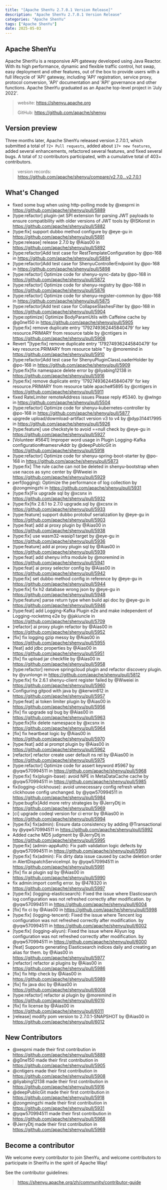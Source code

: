 ```yaml
---
title: "[Apache ShenYu 2.7.0.1 Version Release]"
description: "Apache ShenYu 2.7.0.1 Version Release"
categories: "Apache ShenYu"
tags: ["Apache ShenYu"]
date: 2025-05-03
---
```


## Apache ShenYu

Apache ShenYu is a responsive API gateway developed using Java Reactor. With its high performance, dynamic and flexible traffic control, hot swap, easy deployment and other features, out of the box to provide users with a full lifecycle of 'API' gateway, including 'API' registration, service proxy, protocol conversion, 'API' documentation and 'API' governance and other functions. Apache ShenYu graduated as an Apache top-level project in 'July 2022'.

> website: https://shenyu.apache.org
> 
> GitHub: https://github.com/apache/shenyu

## Version preview

Three months later, Apache ShenYu released version 2.7.0.1, which submitted a total of `72+ Pull requests`, added about `17+ new features`, added several enhancements, refactored several features, and fixed several bugs. A total of `32` contributors participated, with a cumulative total of 403+ contributors.

> version records: https://github.com/apache/shenyu/compare/v2.7.0...v2.7.0.1
> 

## What's Changed

* fixed some bug when using http-polling mode by @xesprni in https://github.com/apache/shenyu/pull/5889
* [type:refactor] plugin-jwt SPI extension for parsing JWT payloads to ensure compatibility with older versions of JWT tools by @ISKonst in https://github.com/apache/shenyu/pull/5882
* [type:fix] support dubbo method configure by @eye-gu in https://github.com/apache/shenyu/pull/5891
* [type:release] release 2.7.0 by @Aias00 in https://github.com/apache/shenyu/pull/5892
* [type:refactor]Add test case for RestTemplateConfiguration by @po-168 in https://github.com/apache/shenyu/pull/5894
* [type:refactor]Add test case for ShenyuControllerEndpoint by @po-168 in https://github.com/apache/shenyu/pull/5898
* [type:refactor] Optimize code for shenyu-sync-data by @po-168 in https://github.com/apache/shenyu/pull/5872
* [type:refactor] Optimize code for shenyu-registry by @po-168 in https://github.com/apache/shenyu/pull/5876
* [type:refactor] Optimize code for shenyu-register-common by @po-168 in https://github.com/apache/shenyu/pull/5875
* [type:refactor]Add test case for CollapseSlashesFilter by @po-168 in https://github.com/apache/shenyu/pull/5904
* [type:optimize] Optimize BodyParamUtils with Caffeine cache by @g0ne150 in https://github.com/apache/shenyu/pull/5905
* [type:fix] remove duplicate entry '1792749362445840479' for key resource.PRIMARY from resource table  by @cntigers in https://github.com/apache/shenyu/pull/5908
* Revert "[type:fix] remove duplicate entry '1792749362445840479' for key resource.PRIMARY from resource table " by @moremind in https://github.com/apache/shenyu/pull/5910
* [type:refactor]Add test case for ShenyuPluginClassLoaderHolder by @po-168 in https://github.com/apache/shenyu/pull/5909
* [type:fix]fix namespace delete error by @liyabing12138 in https://github.com/apache/shenyu/pull/5916
* [type:fix] remove duplicate entry '1792749362445840479' for key resource.PRIMARY from resource table apache#5895 by @cntigers in https://github.com/apache/shenyu/pull/5911
* fixed RateLimiter remoteAddress issues Please reply #5340. by @wlngo in https://github.com/apache/shenyu/pull/5504
* [type:refactor] Optimize code for shenyu-kubernetes-controller by @po-168 in https://github.com/apache/shenyu/pull/5877
* upgrede upload/dowmload-artifact version v3 to v4 by @dyp314417995 in https://github.com/apache/shenyu/pull/5926
* [type:feature] use checkstyle to avoid ==null check by @eye-gu in https://github.com/apache/shenyu/pull/5927
* [Volunteer #5641] Improper word usage in Plugin Logging-Kafka configuration#namesrvAddr   by @deepPublicGit in https://github.com/apache/shenyu/pull/5918
* [type:refactor] Optimize code for shenyu-spring-boot-starter by @po-168 in https://github.com/apache/shenyu/pull/5873
* [type:fix] The rule cache can not be deleted in shenyu-bootstrap when use nacos as sync center by @Wweiei in https://github.com/apache/shenyu/pull/5929
* perf(logging): Optimize the performance of log collection by @zongmingzhi in https://github.com/apache/shenyu/pull/5931
* [type:fix]Fix upgrade sql by @xcsnx in https://github.com/apache/shenyu/pull/5932
* [type:fix]fix 2.6.1 to 2.7.0 upgrade.sql by @xcsnx in https://github.com/apache/shenyu/pull/5933
* [type:feature] support dubbo protobuf serialization by @eye-gu in https://github.com/apache/shenyu/pull/5903
* [type:feat] add ai proxy plugin by @Aias00 in https://github.com/apache/shenyu/pull/5938
* [type:fix] use wasm32-wasip1 target by @eye-gu in https://github.com/apache/shenyu/pull/5936
* [type:feature] add ai proxy plugin sql by @Aias00 in https://github.com/apache/shenyu/pull/5939
* [type:feat] add shenyu infra module by @moremind in https://github.com/apache/shenyu/pull/5941
* [type:feat] ai proxy selector config by @Aias00 in https://github.com/apache/shenyu/pull/5942
* [type:fix] set dubbo method config in reference by @eye-gu in https://github.com/apache/shenyu/pull/5944
* [type:fix] fix h2 database wrong json by @eye-gu in https://github.com/apache/shenyu/pull/5948
* [type:feature] parse return type when build api doc by @eye-gu in https://github.com/apache/shenyu/pull/5946
* [type:feat] add Logging-Kafka Plugin e2e and make independent of Logging-rocketmq e2e by @jakiuncle in https://github.com/apache/shenyu/pull/5709
* [refactor] ai proxy plugin refactor by @Aias00 in https://github.com/apache/shenyu/pull/5952
* [fix] fix logging gzip messy by @Aias00 in https://github.com/apache/shenyu/pull/5955
* [feat] add jdbc properties by @Aias00 in https://github.com/apache/shenyu/pull/5951
* [fix] fix upload jar checkfile by @Aias00 in https://github.com/apache/shenyu/pull/5958
* [type:refactor] remove springcloud plugin and refactor discovery plugin. by @yunlongn in https://github.com/apache/shenyu/pull/5812
* [type:fix] fix 2.6.1 shenyu-client register failed by @Wweiei in https://github.com/apache/shenyu/pull/5960
* Configuring gitpod with java by @kerwin612 in https://github.com/apache/shenyu/pull/5957
* [type:feat] ai token limiter plugin by @Aias00 in https://github.com/apache/shenyu/pull/5956
* [fix] fix upgrade sql bug by @Aias00 in https://github.com/apache/shenyu/pull/5963
* [type:fix]fix delete namespace  by @xcsnx in https://github.com/apache/shenyu/pull/5964
* [fix] fix heartbeat logic by @Aias00 in https://github.com/apache/shenyu/pull/5970
* [type:feat] add ai prompt plugin by @Aias00 in https://github.com/apache/shenyu/pull/5962
* [refactor] refactor create user default ns rel by @Aias00 in https://github.com/apache/shenyu/pull/5975
* [type:refactor] Optimize code for assert keyword #5967 by @yqw570994511 in https://github.com/apache/shenyu/pull/5968
* [type:fix] fix(plugin-base): avoid NPE in MetaDataCache cache by @yqw570994511 in https://github.com/apache/shenyu/pull/5985
* fix(logging-clickhouse): avoid unnecessary config refresh when clickhouse config unchanged. by @yqw570994511 in https://github.com/apache/shenyu/pull/5984
* [type:bugfix]Add more retry strategies by @JerryDtj in https://github.com/apache/shenyu/pull/5969
* [ci] upgrade codeql version for ci error by @Aias00 in https://github.com/apache/shenyu/pull/5994
* [type:fix] fix(admin): Ensure data consistency by adding @Transactional by @yqw570994511 in https://github.com/apache/shenyu/pull/5992
* Added cache MD5 judgment by @JerryDtj in https://github.com/apache/shenyu/pull/5995
* [type:fix] (admin-appAuth): Fix path validation logic defects by @yqw570994511 in https://github.com/apache/shenyu/pull/5993
* [type:fix] fix(admin): Fix dirty data issue caused by cache deletion order in AlertDispatchServiceImpl. by @yqw570994511 in https://github.com/apache/shenyu/pull/5991
* [fix] fix ai plugin sql by @Aias00 in https://github.com/apache/shenyu/pull/5990
* fix admin:import comfig error. by @478320 in https://github.com/apache/shenyu/pull/5997
* [type:fix] (logging-elasticsearch): Fixed the issue where Elasticsearch log configuration was not refreshed correctly after modification. by @yqw570994511 in https://github.com/apache/shenyu/pull/6004
* [fix] fix ci by @Aias00 in https://github.com/apache/shenyu/pull/5998
* [type:fix] (logging-tencent): Fixed the issue where Tencent log configuration was not refreshed correctly after modification. by @yqw570994511 in https://github.com/apache/shenyu/pull/6002
* [type:fix] (logging-aliyun): Fixed the issue where Aliyun log configuration was not refreshed correctly after modification. by @yqw570994511 in https://github.com/apache/shenyu/pull/6000
* [feat] Supports generating Elasticsearch indices daily and creating an alias for them. by @Aias00 in https://github.com/apache/shenyu/pull/5977
* [refactor] refactor ai plugins by @Aias00 in https://github.com/apache/shenyu/pull/5986
* [fix] fix http check by @Aias00 in https://github.com/apache/shenyu/pull/5989
* [fix] fix java doc by @Aias00 in https://github.com/apache/shenyu/pull/6008
* [type:refactor] refactor ai plugin by @moremind in https://github.com/apache/shenyu/pull/6010
* [fix] fix license by @Aias00 in https://github.com/apache/shenyu/pull/6011
* [release] modify pom version to 2.7.0.1-SNAPSHOT by @Aias00 in https://github.com/apache/shenyu/pull/6012

## New Contributors

* @xesprni made their first contribution in https://github.com/apache/shenyu/pull/5889
* @g0ne150 made their first contribution in https://github.com/apache/shenyu/pull/5905
* @cntigers made their first contribution in https://github.com/apache/shenyu/pull/5908
* @liyabing12138 made their first contribution in https://github.com/apache/shenyu/pull/5916
* @deepPublicGit made their first contribution in https://github.com/apache/shenyu/pull/5918
* @zongmingzhi made their first contribution in https://github.com/apache/shenyu/pull/5931
* @yqw570994511 made their first contribution in https://github.com/apache/shenyu/pull/5968
* @JerryDtj made their first contribution in https://github.com/apache/shenyu/pull/5969

## Become a contributor

We welcome every contributor to join ShenYu, and welcome contributors to participate in ShenYu in the spirit of Apache Way!

See the contributor guidelines:

> https://shenyu.apache.org/zh/community/contributor-guide
